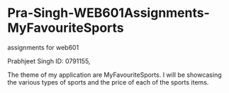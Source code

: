 # Pra-Singh-WEB601Assignments-MyFavouriteSports
assignments for web601

Prabhjeet Singh ID: 0791155,

The theme of my application are MyFavouriteSports. I will be showcasing the various types of sports and the price of each of the sports items.
